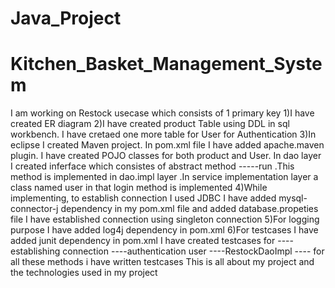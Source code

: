 # Java_Project
# Kitchen_Basket_Management_System
I am working on Restock usecase which consists of 1 primary key 1)I have created ER diagram 2)I have created product Table using DDL in sql workbench. I have cretaed one more table for User for Authentication 3)In eclipse I created Maven project. In pom.xml file I have added apache.maven plugin. I have created POJO classes for both product and User. In dao layer I created inferface which consistes of abstract method -----run .This method is implemented in dao.impl layer .In service implementation layer  a class named user in that login method  is implemented 4)While implementing, to establish connection I used JDBC I have added mysql-connector-j dependency in my pom.xml file and added database.propeties file I have established connection using singleton connection 5)For logging purpose I have added log4j dependency in pom.xml 6)For testcases I have added junit dependency in pom.xml I have created testcases for ----establishing connection ----authentication user ----RestockDaoImpl ---- for all these methods i have written testcases
This is all about my project and the technologies used in my project
